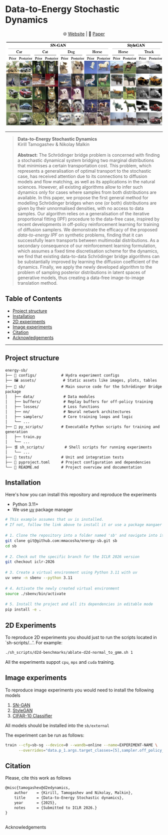 # Data-to-Energy Stochastic Dynamics

<p align="center">
    🌐 <a href="https:" target="_blank">Website</a> | 📃 <a href="https://arxiv.org/abs/" target="_blank">Paper</a>  <br>
</p>

<p align="center">
  <img src="assets/d2e_cifar10_main.png" alt="Project Screenshot/Logo" width="700"/>
</p>

---
> **Data-to-Energy Stochastic Dynamics**<br>
> Kirill Tamogashev & Nikolay Malkin<br><br>
>**Abstract:** The Schrödinger bridge problem is concerned with finding a stochastic dynamical system bridging two marginal distributions that minimises a certain transportation cost. This problem, which represents a generalisation of optimal transport to the stochastic case, has received attention due to its connections to diffusion models and flow matching, as well as its applications in the natural sciences. However, all existing algorithms allow to infer such dynamics only for cases where samples from both distributions are available.  In this paper, we propose the first general method for modelling Schrödinger bridges when one (or both) distributions are given by their unnormalised densities, with no access to data samples. Our algorithm relies on a generalisation of the iterative proportional fitting (IPF) procedure to the data-free case, inspired by recent developments in off-policy reinforcement learning for training of diffusion samplers. We demonstrate the efficacy of the proposed *data-to-energy IPF* on synthetic problems, finding that it can successfully learn transports between multimodal distributions.  As a secondary consequence of our reinforcement learning formulation, which assumes a fixed time discretisation scheme for the dynamics, we find that existing data-to-data Schrödinger bridge algorithms can be substantially improved by learning the diffusion coefficient of the dynamics. Finally, we apply the newly developed algorithm to the problem of sampling posterior distributions in latent spaces of generative models, thus creating a data-free image-to-image translation method.

## Table of Contents

* [Project structure](#️-installation)
* [Installation](#️-installation)
* [2D experiments](#-2d-experiments)
* [Image experiments](#-image-experiments)
* [Citation](#-citation)
* [Acknowledgements](#-acknowledgements)
---

## Project structure
```
energy-sb/
├── 📜 configs/           # Hydra experiment configs
├── 🖼️ assets/            # Static assets like images, plots, tables
├── 🐍 sb/                # Main source code for the Schrödinger Bridge package
│   ├── data/             # Data modules
│   ├── buffers/          # Replay buffers for off-policy training
│   ├── losses/           # Loss functions
│   ├── nn/               # Neural network architectures
│   ├── samplers/         # Core training loops and logic
│   └── ...
├── 🚀 py_scripts/        # Executable Python scripts for training and generation
│   ├── train.py
│   └── ...
├── 셸 sh_scripts/         # Shell scripts for running experiments
│   └── ...
├── 🧪 tests/             # Unit and integration tests
├── 📄 pyproject.toml     # Project configuration and dependencies
└── 📖 README.md          # Project overview and documentation
```


## Installation

Here's how you can install this repository and reproduce the experiments

* Python 3.11+
* We use [uv](https://docs.astral.sh/uv/) package manager

```bash
# This example assumes that uv is installed. 
# If not, follow the link above to install it or use a package mangaer of your choice.

# 1. Clone the repository into a folder named 'sb' and navigate into it
git clone git@github.com:mmacosha/energy-sb.git sb
cd sb

# 2. Check out the specific branch for the ICLR 2026 version
git checkout iclr-2026

# 3. Create a virtual environment using Python 3.11 with uv
uv venv -n sbenv --python 3.11

# 4. Activate the newly created virtual environment
source ./sbenv/bin/activate

# 5. Install the project and all its dependencies in editable mode
pip install -e .
```

## 2D Experiments
To reproduce 2D experiments you should just to run the scripts located in `sh-scripts/...'. For example:
```bash
./sh_scripts/d2d-benchmarks/ablate-d2d-normal_to_gmm.sh 1
```
All the experiments suppot `cpu`, `mps` and `cuda` training.

## Image experiments
To reproduce image experiments you would need to install the following models
1. [SN-GAN](https://github.com/GongXinyuu/sngan.pytorch)
2. [StyleGAN](https://github.com/NVlabs/stylegan3)
3. [CIFAR-10 Classifier](https://github.com/huyvnphan/PyTorch_CIFAR10)
<!-- 4. [CelebA Classifier]() -->

All models should be installed into the `sb/external`

The experiment can be run as follows: 
```bash
train --cfg=sb-sg --device=0 --wandb=online --name=EXPERIMENT-NAME \
      --overrides="data.p_1.args.target_classes=[5],sampler.off_policy_fraction=0.8"
```


## Citation
Please, cite this work as follows
```
@misc{tamogashev@d2edynamics,
    author    = {Kirill, Tamogashev and Nikolay, Malkin},
    title     = {Data-to-Energy Stochastic dynamics},
    year      = {2025},
    notes     = {Submitted to ICLR 2026.}
}
```
##
Acknowledgements
